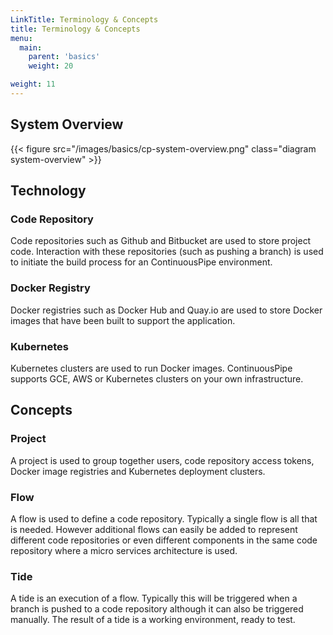 ```yaml
---
LinkTitle: Terminology & Concepts
title: Terminology & Concepts
menu:
  main:
    parent: 'basics'
    weight: 20

weight: 11
---
```


## System Overview

{{< figure src="/images/basics/cp-system-overview.png" class="diagram system-overview" >}}

## Technology
### Code Repository
Code repositories such as Github and Bitbucket are used to store project code. Interaction with these repositories (such as pushing a branch) is used to initiate the build process for an ContinuousPipe environment.

### Docker Registry
Docker registries such as Docker Hub and Quay.io are used to store Docker images that have been built to support the application.

### Kubernetes
Kubernetes clusters are used to run Docker images. ContinuousPipe supports GCE, AWS or Kubernetes clusters on your own infrastructure.

## Concepts
### Project
A project is used to group together users, code repository access tokens, Docker image registries and Kubernetes deployment clusters.

### Flow
A flow is used to define a code repository. Typically a single flow is all that is needed. However additional flows can easily be added to represent different code repositories or even different components in the same code repository where a micro services architecture is used.

### Tide
A tide is an execution of a flow. Typically this will be triggered when a branch is pushed to a code repository although it can also be triggered manually. The result of a tide is a working environment, ready to test.


